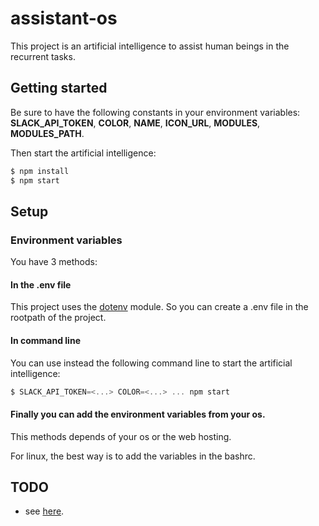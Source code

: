 # assistant-os

This project is an artificial intelligence to assist human beings in the recurrent tasks.


## Getting started

Be sure to have the following constants in your environment variables: **SLACK_API_TOKEN**, **COLOR**, **NAME**, **ICON_URL**, **MODULES**, **MODULES_PATH**.

Then start the artificial intelligence:

```javascript
$ npm install
$ npm start
```

## Setup


### Environment variables

You have 3 methods:

#### In the .env file

This project uses the [dotenv](https://github.com/motdotla/dotenv) module. So you can create a .env file in the rootpath of the project.

#### In command line

You can use instead the following command line to start the artificial intelligence:

```javascript
$ SLACK_API_TOKEN=<...> COLOR=<...> ... npm start
```

#### Finally you can add the environment variables from your os.

This methods depends of your os or the web hosting.

For linux, the best way is to add the variables in the bashrc.



## TODO

* see [here](https://github.com/orgs/assistant-os/projects/1).
